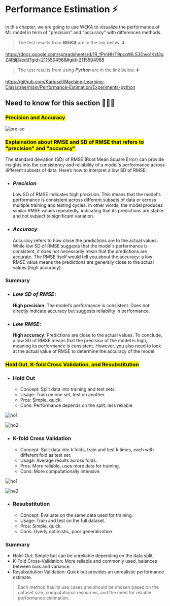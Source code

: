 # Performance Estimation ⚡️

In this chapter, we are going to use WEKA to visualize the performance of ML model in term of "precision" and "accuracy" with differences methods.

> The test results from **_WEKA_** are in the link below. ⬇️

https://docs.google.com/spreadsheets/d/1R_fPmHHT9pcqWLS3Dwo1KzI3gZ4Rjlj3/edit?gid=2115504968#gid=2115504968

> The test results from using **_Python_** are in the link below. ⬇️

https://github.com/Kariusdi/Machine-Learning-Class/tree/main/Performance-Estimation/Experiments-python

## Need to know for this section 👨🏽‍💻

### <mark>Precision and Accuracy</mark>

![pre-ac](./assets/pre_Ac.jpeg)
</br>

### <mark>Explaination about RMSE and SD of RMSE that refers to "precision" and "accuracy"</mark>

The standard deviation (SD) of RMSE (Root Mean Square Error) can provide insights into the consistency and reliability of a model's performance across different subsets of data. Here’s how to interpret a low SD of RMSE:

- ### **_Precision_**

  Low SD of RMSE indicates high precision. This means that the model's performance is consistent across different subsets of data or across multiple training and testing cycles. In other words, the model produces similar RMSE values repeatedly, indicating that its predictions are stable and not subject to significant variation.

- ### **_Accuracy_**

  Accuracy refers to how close the predictions are to the actual values. While low SD of RMSE suggests that the model’s performance is consistent, it does not necessarily mean that the predictions are accurate. The RMSE itself would tell you about the accuracy: a low RMSE value means the predictions are generally close to the actual values (high accuracy).

### Summary

- ### **_Low SD of RMSE_**:

  **High precision**: The model’s performance is consistent.
  Does not directly indicate accuracy but suggests reliability in performance.

- ### **_Low RMSE_**:

  **High accuracy**: Predictions are close to the actual values.
  To conclude, a low SD of RMSE means that the precision of the model is high, meaning its performance is consistent. However, you also need to look at the actual value of RMSE to determine the accuracy of the model.

### <mark>Hold Out, K-fold Cross Validation, and Resubstitution</mark>

- ### Hold Out

  - Concept: Split data into training and test sets.
  - Usage: Train on one set, test on another.
  - Pros: Simple, quick.
  - Cons: Performance depends on the split, less reliable.

![ho1](./assets/ho1.png)
</br>

![ho2](./assets/ho2.png)
</br>

- ### K-fold Cross Validation

  - Concept: Split data into k folds, train and test k times, each with different fold as test set.
  - Usage: Average results across folds.
  - Pros: More reliable, uses more data for training.
  - Cons: More computationally intensive.

![ho1](./assets/cr1.png)
</br>

![ho2](./assets/cr2.png)
</br>

- ### Resubstitution

  - Concept: Evaluate on the same data used for training.
  - Usage: Train and test on the full dataset.
  - Pros: Simple, quick.
  - Cons: Overly optimistic, poor generalization.

### Summary

- Hold-Out: Simple but can be unreliable depending on the data split.
- K-Fold Cross-Validation: More reliable and commonly used, balances between bias and variance.
- Resubstitution Validation: Quick but provides an unrealistic performance estimate.

> Each method has its use cases and should be chosen based on the dataset size, computational resources, and the need for reliable performance estimation.
